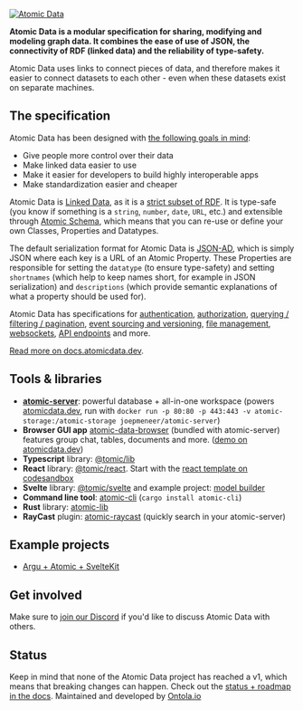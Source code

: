 [![Atomic Data](https://raw.githubusercontent.com/ontola/atomic-data-docs/master/src/assets/atomic_data_logo_stroke.svg)](https://atomicdata.dev)

**Atomic Data is a modular specification for sharing, modifying and modeling graph data. It combines the ease of use of JSON, the connectivity of RDF (linked data) and the reliability of type-safety.**

Atomic Data uses links to connect pieces of data, and therefore makes it easier to connect datasets to each other - even when these datasets exist on separate machines.

## The specification

Atomic Data has been designed with [the following goals in mind](https://docs.atomicdata.dev/motivation.html):

- Give people more control over their data
- Make linked data easier to use
- Make it easier for developers to build highly interoperable apps
- Make standardization easier and cheaper

Atomic Data is [Linked Data](https://ontola.io/blog/what-is-linked-data/), as it is a [strict subset of RDF](https://docs.atomicdata.dev/interoperability/rdf.html).
It is type-safe (you know if something is a `string`, `number`, `date`, `URL`, etc.) and extensible through [Atomic Schema](https://docs.atomicdata.dev/schema/intro.html), which means that you can re-use or define your own Classes, Properties and Datatypes.

The default serialization format for Atomic Data is [JSON-AD](https://docs.atomicdata.dev/core/json-ad.html), which is simply JSON where each key is a URL of an Atomic Property.
These Properties are responsible for setting the `datatype` (to ensure type-safety) and setting `shortnames` (which help to keep names short, for example in JSON serialization) and `descriptions` (which provide semantic explanations of what a property should be used for).

Atomic Data has specifications for [authentication](https://docs.atomicdata.dev/authentication.html), [authorization](https://docs.atomicdata.dev/hierarchy.html), [querying / filtering / pagination](https://docs.atomicdata.dev/hierarchy.html), [event sourcing and versioning](https://docs.atomicdata.dev/commits/intro.html), [file management](https://docs.atomicdata.dev/files.html), [websockets](https://docs.atomicdata.dev/websockets.html), [API endpoints](https://docs.atomicdata.dev/endpoints.html) and more.

[Read more on docs.atomicdata.dev](https://docs.atomicdata.dev).

## Tools & libraries

- [**atomic-server**](https://github.com/atomicdata-dev/atomic-data-rust): powerful database + all-in-one workspace (powers [atomicdata.dev](https://atomicdata.dev), run with `docker run -p 80:80 -p 443:443 -v atomic-storage:/atomic-storage joepmeneer/atomic-server`)
- **Browser GUI app** [atomic-data-browser](https://github.com/atomicdata-dev/atomic-data-browser) (bundled with atomic-server) features group chat, tables, documents and more. ([demo on atomicdata.dev](https://atomicdata.dev))
- **Typescript** library: [@tomic/lib](https://www.npmjs.com/package/@tomic/lib)
- **React** library: [@tomic/react](https://www.npmjs.com/package/@tomic/react). Start with the [react template on codesandbox](https://codesandbox.io/s/atomic-data-react-template-4y9qu?file=/src/MyResource.tsx)
- **Svelte** library: [@tomic/svelte](https://github.com/atomicdata-dev/atomic-svelte) and example project: [model builder](https://github.com/atomicdata-dev/atomic-data-model-builder)
- **Command line tool**: [atomic-cli](https://github.com/joepio/atomic) (`cargo install atomic-cli`)
- **Rust** library: [atomic-lib](https://github.com/joepio/atomic)
- **RayCast** plugin: [atomic-raycast](https://github.com/atomicdata-dev/atomic-raycast) (quickly search in your atomic-server)

## Example projects

- [Argu + Atomic + SvelteKit](https://github.com/ontola/wonenatthepark/)

## Get involved

Make sure to [join our Discord](https://discord.gg/a72Rv2P) if you'd like to discuss Atomic Data with others.

## Status

Keep in mind that none of the Atomic Data project has reached a v1, which means that breaking changes can happen.
Check out the [status + roadmap in the docs](https://docs.atomicdata.dev/roadmap.html#where-were-at).
Maintained and developed by [Ontola.io](https://ontola.io/)
